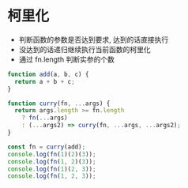 # 柯里化
- 判断函数的参数是否达到要求, 达到的话直接执行
- 没达到的话递归继续执行当前函数的柯里化
- 通过 fn.length 判断实参的个数
```js
function add(a, b, c) {
  return a + b + c;
}

function curry(fn, ...args) {
  return args.length >= fn.length
    ? fn(...args)
    : (...args2) => curry(fn, ...args, ...args2);
}

const fn = curry(add);
console.log(fn(1)(2)(3));
console.log(fn(1, 2)(3));
console.log(fn(1)(2, 3));
console.log(fn(1, 2, 3));
```
